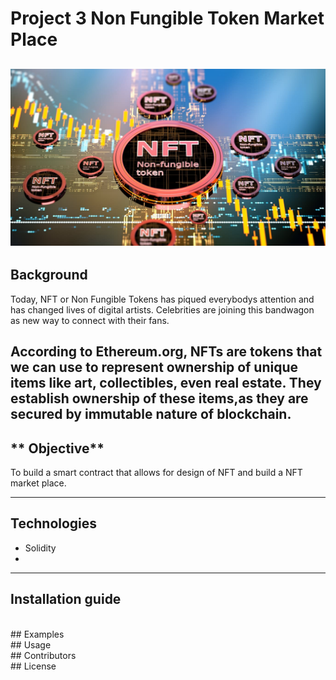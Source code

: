 # **Project 3 Non Fungible Token Market Place**
![NFT](Images/NFT.jpeg)
---
## **Background**
Today, NFT or Non Fungible Tokens has piqued everybodys attention and has changed lives of digital artists. Celebrities are joining this bandwagon as new way to connect with their fans. 

According to Ethereum.org, NFTs are tokens that we can use to represent ownership of unique items like art, collectibles, even real estate. They establish ownership of these items,as they are secured by immutable nature of blockchain.
---
## ** Objective**
To build a smart contract that allows for design of NFT and build a NFT market place.

---
## **Technologies**
* Solidity
* 
---
## **Installation guide**
<br/>
## Examples
<br/>
## Usage
<br/>
## Contributors
<br/>
## License
<br/>
